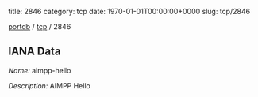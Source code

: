 title: 2846
category: tcp
date: 1970-01-01T00:00:00+0000
slug: tcp/2846

[portdb](/) / [tcp](/category/tcp.html) / 2846


## IANA Data

_Name:_ aimpp-hello

_Description:_ AIMPP Hello

